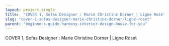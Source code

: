 ```yaml
---
layout: project_single
title:  "COVER 1, Sofas Designer : Marie Christine Dorner | Ligne Roset"
slug: "cover-1-sofas-designer-marie-christine-dorner-ligne-roset"
parent: "beginners-guide-harmony-interior-design-house-for-you"
---
```

COVER 1, Sofas Designer : Marie Christine Dorner | Ligne Roset